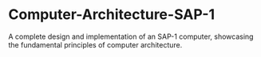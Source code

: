 # Computer-Architecture-SAP-1
A complete design and implementation of an SAP-1 computer, showcasing the fundamental principles of computer architecture.
